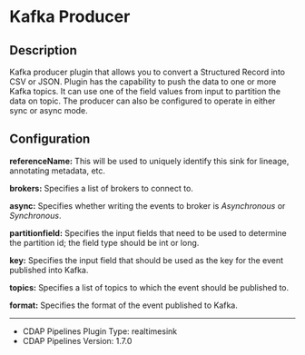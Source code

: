 # Kafka Producer


Description
-----------
Kafka producer plugin that allows you to convert a Structured Record into CSV or JSON.
Plugin has the capability to push the data to one or more Kafka topics. It can
use one of the field values from input to partition the data on topic. The producer
can also be configured to operate in either sync or async mode.


Configuration
-------------
**referenceName:** This will be used to uniquely identify this sink for lineage, annotating metadata, etc.

**brokers:** Specifies a list of brokers to connect to.

**async:** Specifies whether writing the events to broker is *Asynchronous* or *Synchronous*.

**partitionfield:** Specifies the input fields that need to be used to determine the partition id; 
the field type should be int or long.

**key:** Specifies the input field that should be used as the key for the event published into Kafka.

**topics:** Specifies a list of topics to which the event should be published to.

**format:** Specifies the format of the event published to Kafka.

---
- CDAP Pipelines Plugin Type: realtimesink
- CDAP Pipelines Version: 1.7.0
